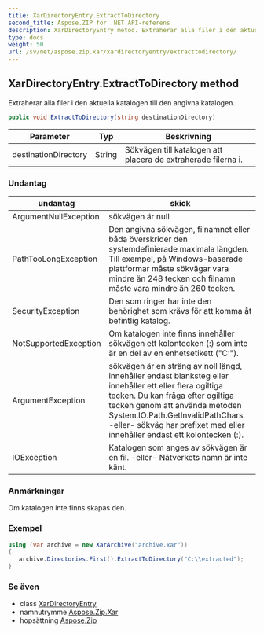 ```yaml
---
title: XarDirectoryEntry.ExtractToDirectory
second_title: Aspose.ZIP för .NET API-referens
description: XarDirectoryEntry metod. Extraherar alla filer i den aktuella katalogen till den angivna katalogen.
type: docs
weight: 50
url: /sv/net/aspose.zip.xar/xardirectoryentry/extracttodirectory/
---
```

## XarDirectoryEntry.ExtractToDirectory method

Extraherar alla filer i den aktuella katalogen till den angivna katalogen.

```csharp
public void ExtractToDirectory(string destinationDirectory)
```

| Parameter | Typ | Beskrivning |
| --- | --- | --- |
| destinationDirectory | String | Sökvägen till katalogen att placera de extraherade filerna i. |

### Undantag

| undantag | skick |
| --- | --- |
| ArgumentNullException | sökvägen är null |
| PathTooLongException | Den angivna sökvägen, filnamnet eller båda överskrider den systemdefinierade maximala längden. Till exempel, på Windows-baserade plattformar måste sökvägar vara mindre än 248 tecken och filnamn måste vara mindre än 260 tecken. |
| SecurityException | Den som ringer har inte den behörighet som krävs för att komma åt befintlig katalog. |
| NotSupportedException | Om katalogen inte finns innehåller sökvägen ett kolontecken (:) som inte är en del av en enhetsetikett ("C:\"). |
| ArgumentException | sökvägen är en sträng av noll längd, innehåller endast blanksteg eller innehåller ett eller flera ogiltiga tecken. Du kan fråga efter ogiltiga tecken genom att använda metoden System.IO.Path.GetInvalidPathChars. -eller- sökväg har prefixet med eller innehåller endast ett kolontecken (:). |
| IOException | Katalogen som anges av sökvägen är en fil. -eller- Nätverkets namn är inte känt. |

### Anmärkningar

Om katalogen inte finns skapas den.

### Exempel

```csharp
using (var archive = new XarArchive("archive.xar")) 
{
   archive.Directories.First().ExtractToDirectory("C:\\extracted");
}
```

### Se även

* class [XarDirectoryEntry](../)
* namnutrymme [Aspose.Zip.Xar](../../xardirectoryentry/)
* hopsättning [Aspose.Zip](../../../)


